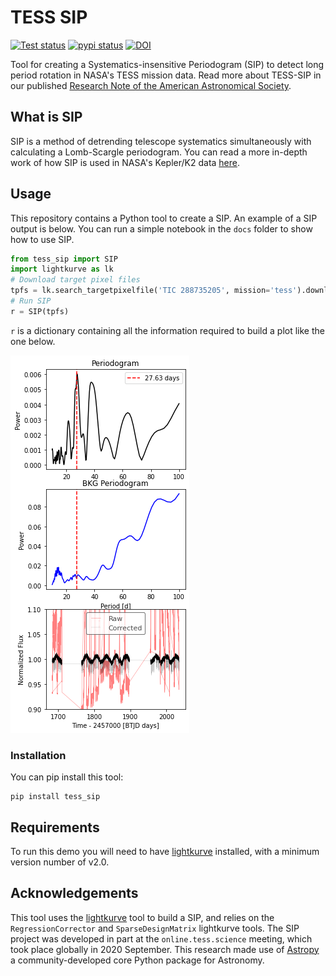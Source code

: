 # TESS SIP
<a href="https://github.com/christinahedges/TESS-SIP/workflows/tests.yml"><img src="https://github.com/christinahedges/TESS-SIP/workflows/pytest/badge.svg" alt="Test status"/></a>
<a href="https://pypi.python.org/pypi/TESS-SIP"><img src="https://img.shields.io/pypi/v/TESS-SIP" alt="pypi status"></a>
<a href="https://doi.org/10.5281/zenodo.4300754"><img src="https://zenodo.org/badge/DOI/10.5281/zenodo.4300754.svg" alt="DOI"></a>

Tool for creating a Systematics-insensitive Periodogram (SIP) to detect long period rotation in NASA's TESS mission data. Read more about TESS-SIP in our published [Research Note of the American Astronomical Society](https://iopscience.iop.org/article/10.3847/2515-5172/abd106/meta).

## What is SIP

SIP is a method of detrending telescope systematics simultaneously with calculating a Lomb-Scargle periodogram. You can read a more in-depth work of how SIP is used in NASA's Kepler/K2 data [here](https://ui.adsabs.harvard.edu/abs/2016ApJ...818..109A/abstract).


## Usage

This repository contains a Python tool to create a SIP. An example of a SIP output is below. You can run a simple notebook in the `docs` folder to show how to use SIP.

```python
from tess_sip import SIP
import lightkurve as lk
# Download target pixel files
tpfs = lk.search_targetpixelfile('TIC 288735205', mission='tess').download_all()
# Run SIP
r = SIP(tpfs)
```

`r` is a dictionary containing all the information required to build a plot like the one below.

![Example SIP output](https://github.com/christinahedges/TESS-SIP/blob/master/demo.png?raw=true)

### Installation

You can pip install this tool:

```
pip install tess_sip
```


## Requirements

To run this demo you will need to have [lightkurve](https://github.com/keplerGO/lightkurve) installed, with a minimum version number of v2.0.

## Acknowledgements

This tool uses the [lightkurve](https://github.com/keplerGO/lightkurve) tool to build a SIP, and relies on the `RegressionCorrector` and `SparseDesignMatrix` lightkurve tools. The SIP project was developed in part at the `online.tess.science` meeting, which took place globally in 2020 September. This research made use of [Astropy](http://www.astropy.org.) a community-developed core Python package for Astronomy.
